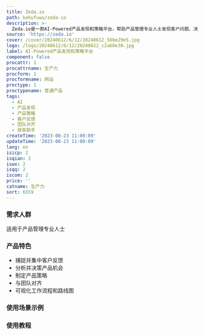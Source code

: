 ```yaml
---
title: Zeda.io
path: kehufuwu/zeda-io
description: >-
  Zeda.io是一款AI-Powered产品发现和策略平台，帮助产品管理专业人士发现客户问题、决定下一步开发内容并创建驱动结果的产品策略。通过使用Zeda.io，您可以捕捉并集中客户反馈、分析并决策产品机会、制定产品策略以实现业务目标。同时，它还提供了与团队对齐的功能，以及可视化工作流程和路线图。定价、功能等详细信息请访问官方网站。
source: 'https://zeda.io'
cover: /cover/20240612/6/12/20240612_56be29e5.jpg
logo: /logo/20240612/6/12/20240612_c2ab0e30.jpg
label: AI-Powered产品发现和策略平台
component: false
procattr: 1
procattrname: 生产力
procform: 1
procformname: 网站
proctype: 1
proctypename: 普通产品
tags:
  - AI
  - 产品发现
  - 产品策略
  - 客户反馈
  - 团队对齐
  - 效率助手
createTime: '2023-08-23 11:00:09'
updateTime: '2023-08-23 11:00:09'
lang: en
isicp: 2
isqian: 2
iswx: 2
isqq: 2
iscom: 2
price: ''
catname: 生产力
sort: 6559
---
```




### 需求人群
适用于产品管理专业人士

### 产品特色
- 捕捉并集中客户反馈
- 分析并决策产品机会
- 制定产品策略
- 与团队对齐
- 可视化工作流程和路线图

### 使用场景示例


### 使用教程


  
